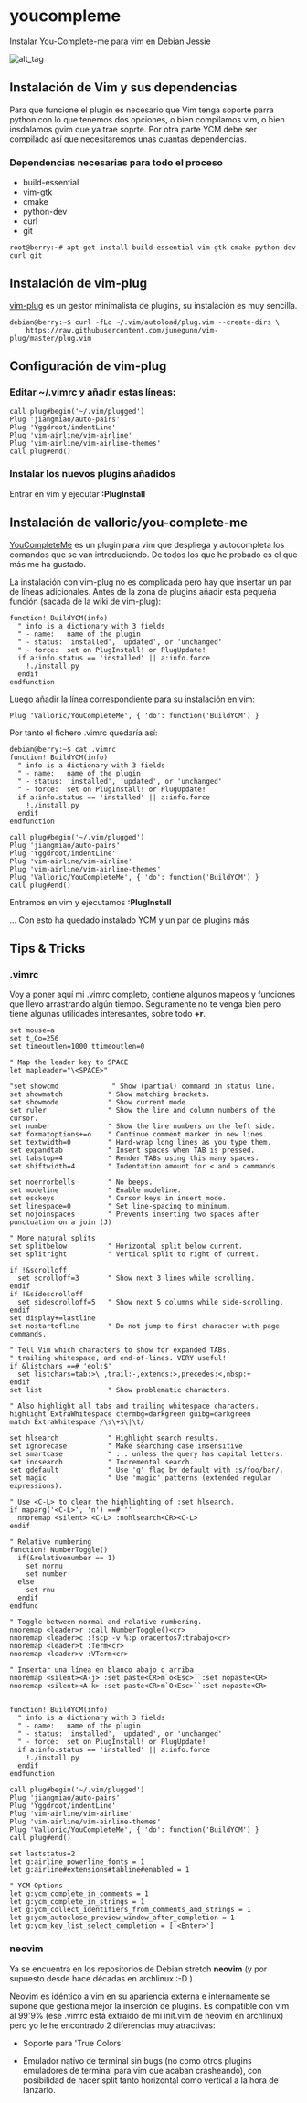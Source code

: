# youcompleme

Instalar You-Complete-me para vim en Debian Jessie

![alt_tag](vim.png?raw_true "vim")

## Instalación de Vim y sus dependencias

Para que funcione el plugin es necesario que Vim tenga soporte parra python con lo que tenemos dos opciones, o bien compilamos vim, o bien insdalamos gvim que ya trae soprte. Por otra parte YCM debe ser compilado así que necesitaremos unas cuantas dependencias.

### Dependencias necesarias para todo el proceso

- build-essential
- vim-gtk
- cmake
- python-dev
- curl
- git

```
root@berry:~# apt-get install build-essential vim-gtk cmake python-dev curl git
```

## Instalación de vim-plug

[vim-plug](https://github.com/junegunn/vim-plug) es un gestor minimalista de plugins, su instalación es muy sencilla.

```
debian@berry:~$ curl -fLo ~/.vim/autoload/plug.vim --create-dirs \
    https://raw.githubusercontent.com/junegunn/vim-plug/master/plug.vim
```

## Configuración de vim-plug

### Editar ~/.vimrc y añadir estas líneas:

```
call plug#begin('~/.vim/plugged')
Plug 'jiangmiao/auto-pairs'
Plug 'Yggdroot/indentLine'
Plug 'vim-airline/vim-airline'
Plug 'vim-airline/vim-airline-themes'
call plug#end()
```

### Instalar los nuevos plugins añadidos

Entrar en vim y ejecutar __:PlugInstall__

## Instalación de valloric/you-complete-me

[YouCompleteMe](https://valloric.github.io/YouCompleteMe/) es un plugin para vim que despliega y autocompleta los comandos que se van introduciendo. De todos los que he probado es el que más me ha gustado.

La instalación con vim-plug no es complicada pero hay que insertar un par de líneas adicionales.
Antes de la zona de plugins añadir esta pequeña función (sacada de la wiki de vim-plug):

```
function! BuildYCM(info)
  " info is a dictionary with 3 fields
  " - name:   name of the plugin
  " - status: 'installed', 'updated', or 'unchanged'
  " - force:  set on PlugInstall! or PlugUpdate!
  if a:info.status == 'installed' || a:info.force
    !./install.py
  endif
endfunction
```

Luego añadir la línea correspondiente para su instalación en vim:

```
Plug 'Valloric/YouCompleteMe', { 'do': function('BuildYCM') }
```

Por tanto el fichero .vimrc quedaría así:

```
debian@berry:~$ cat .vimrc
function! BuildYCM(info)
  " info is a dictionary with 3 fields
  " - name:   name of the plugin
  " - status: 'installed', 'updated', or 'unchanged'
  " - force:  set on PlugInstall! or PlugUpdate!
  if a:info.status == 'installed' || a:info.force
    !./install.py
  endif
endfunction

call plug#begin('~/.vim/plugged')
Plug 'jiangmiao/auto-pairs'
Plug 'Yggdroot/indentLine'
Plug 'vim-airline/vim-airline'
Plug 'vim-airline/vim-airline-themes'
Plug 'Valloric/YouCompleteMe', { 'do': function('BuildYCM') }
call plug#end()
```

Entramos en vim y ejecutamos __:PlugInstall__

... Con esto ha quedado instalado YCM y un par de plugins más

## Tips & Tricks

### .vimrc

Voy a poner aquí mi .vimrc completo, contiene algunos mapeos y funciones que llevo arrastrando algún tiempo. Seguramente no te venga bien pero tiene algunas utilidades interesantes, sobre todo __<leader>+r__.

```
set mouse=a
set t_Co=256
set timeoutlen=1000 ttimeoutlen=0

" Map the leader key to SPACE
let mapleader="\<SPACE>"

"set showcmd             " Show (partial) command in status line.
set showmatch           " Show matching brackets.
set showmode            " Show current mode.
set ruler               " Show the line and column numbers of the cursor.
set number              " Show the line numbers on the left side.
set formatoptions+=o    " Continue comment marker in new lines.
set textwidth=0         " Hard-wrap long lines as you type them.
set expandtab           " Insert spaces when TAB is pressed.
set tabstop=4           " Render TABs using this many spaces.
set shiftwidth=4        " Indentation amount for < and > commands.

set noerrorbells        " No beeps.
set modeline            " Enable modeline.
set esckeys             " Cursor keys in insert mode.
set linespace=0         " Set line-spacing to minimum.
set nojoinspaces        " Prevents inserting two spaces after punctuation on a join (J)

" More natural splits
set splitbelow          " Horizontal split below current.
set splitright          " Vertical split to right of current.

if !&scrolloff
  set scrolloff=3       " Show next 3 lines while scrolling.
endif
if !&sidescrolloff
  set sidescrolloff=5   " Show next 5 columns while side-scrolling.
endif
set display+=lastline
set nostartofline       " Do not jump to first character with page commands.

" Tell Vim which characters to show for expanded TABs,
" trailing whitespace, and end-of-lines. VERY useful!
if &listchars ==# 'eol:$'
  set listchars=tab:>\ ,trail:-,extends:>,precedes:<,nbsp:+
endif
set list                " Show problematic characters.

" Also highlight all tabs and trailing whitespace characters.
highlight ExtraWhitespace ctermbg=darkgreen guibg=darkgreen
match ExtraWhitespace /\s\+$\|\t/

set hlsearch            " Highlight search results.
set ignorecase          " Make searching case insensitive
set smartcase           " ... unless the query has capital letters.
set incsearch           " Incremental search.
set gdefault            " Use 'g' flag by default with :s/foo/bar/.
set magic               " Use 'magic' patterns (extended regular expressions).

" Use <C-L> to clear the highlighting of :set hlsearch.
if maparg('<C-L>', 'n') ==# ''
  nnoremap <silent> <C-L> :nohlsearch<CR><C-L>
endif

" Relative numbering
function! NumberToggle()
  if(&relativenumber == 1)
    set nornu
    set number
  else
    set rnu
  endif
endfunc

" Toggle between normal and relative numbering.
nnoremap <leader>r :call NumberToggle()<cr>
nnoremap <leader>c :!scp -v %:p oracentos7:trabajo<cr>
nnoremap <leader>t :Term<cr>
nnoremap <leader>v :VTerm<cr>

" Insertar una línea en blanco abajo o arriba
nnoremap <silent><A-j> :set paste<CR>m`o<Esc>``:set nopaste<CR>
nnoremap <silent><A-k> :set paste<CR>m`O<Esc>``:set nopaste<CR>


function! BuildYCM(info)
  " info is a dictionary with 3 fields
  " - name:   name of the plugin
  " - status: 'installed', 'updated', or 'unchanged'
  " - force:  set on PlugInstall! or PlugUpdate!
  if a:info.status == 'installed' || a:info.force
    !./install.py
  endif
endfunction

call plug#begin('~/.vim/plugged')
Plug 'jiangmiao/auto-pairs'
Plug 'Yggdroot/indentLine'
Plug 'vim-airline/vim-airline'
Plug 'vim-airline/vim-airline-themes'
Plug 'Valloric/YouCompleteMe', { 'do': function('BuildYCM') }
call plug#end()

set laststatus=2
let g:airline_powerline_fonts = 1
let g:airline#extensions#tabline#enabled = 1

" YCM Options
let g:ycm_complete_in_comments = 1
let g:ycm_complete_in_strings = 1
let g:ycm_collect_identifiers_from_comments_and_strings = 1
let g:ycm_autoclose_preview_window_after_completion = 1
let g:ycm_key_list_select_completion = ['<Enter>']
```

### neovim

Ya se encuentra en los repositorios de Debian stretch __neovim__ (y por supuesto desde hace décadas en archlinux  :-D ).

Neovim es idéntico a vim en su apariencia externa e internamente se supone que gestiona mejor la inserción de plugins. Es compatible con vim al 99'9% (ese .vimrc está extraído de mi init.vim de neovim en archlinux) pero yo le he encontrado 2 diferencias muy atractivas:

- Soporte para 'True Colors'

- Emulador nativo de terminal sin bugs (no como otros plugins emuladores de terminal para vim que acaban crasheando), con posibilidad de hacer split tanto horizontal como vertical a la hora de lanzarlo.

